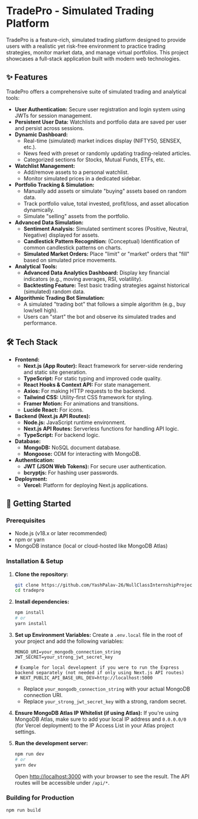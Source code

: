 # TradePro - Simulated Trading Platform

TradePro is a feature-rich, simulated trading platform designed to provide users with a realistic yet risk-free environment to practice trading strategies, monitor market data, and manage virtual portfolios. This project showcases a full-stack application built with modern web technologies.

## ✨ Features

TradePro offers a comprehensive suite of simulated trading and analytical tools:

- **User Authentication:** Secure user registration and login system using JWTs for session management.
- **Persistent User Data:** Watchlists and portfolio data are saved per user and persist across sessions.
- **Dynamic Dashboard:**
  - Real-time (simulated) market indices display (NIFTY50, SENSEX, etc.).
  - News feed with preset or randomly updating trading-related articles.
  - Categorized sections for Stocks, Mutual Funds, ETFs, etc.
- **Watchlist Management:**
  - Add/remove assets to a personal watchlist.
  - Monitor simulated prices in a dedicated sidebar.
- **Portfolio Tracking & Simulation:**
  - Manually add assets or simulate "buying" assets based on random data.
  - Track portfolio value, total invested, profit/loss, and asset allocation dynamically.
  - Simulate "selling" assets from the portfolio.
- **Advanced Data Simulation:**
  - **Sentiment Analysis:** Simulated sentiment scores (Positive, Neutral, Negative) displayed for assets.
  - **Candlestick Pattern Recognition:** (Conceptual) Identification of common candlestick patterns on charts.
  - **Simulated Market Orders:** Place "limit" or "market" orders that "fill" based on simulated price movements.
- **Analytical Tools:**
  - **Advanced Data Analytics Dashboard:** Display key financial indicators (e.g., moving averages, RSI, volatility).
  - **Backtesting Feature:** Test basic trading strategies against historical (simulated) random data.
- **Algorithmic Trading Bot Simulation:**
  - A simulated "trading bot" that follows a simple algorithm (e.g., buy low/sell high).
  - Users can "start" the bot and observe its simulated trades and performance.

## 🛠️ Tech Stack

- **Frontend:**
  - **Next.js (App Router):** React framework for server-side rendering and static site generation.
  - **TypeScript:** For static typing and improved code quality.
  - **React Hooks & Context API:** For state management.
  - **Axios:** For making HTTP requests to the backend.
  - **Tailwind CSS:** Utility-first CSS framework for styling.
  - **Framer Motion:** For animations and transitions.
  - **Lucide React:** For icons.
- **Backend (Next.js API Routes):**
  - **Node.js:** JavaScript runtime environment.
  - **Next.js API Routes:** Serverless functions for handling API logic.
  - **TypeScript:** For backend logic.
- **Database:**
  - **MongoDB:** NoSQL document database.
  - **Mongoose:** ODM for interacting with MongoDB.
- **Authentication:**
  - **JWT (JSON Web Tokens):** For secure user authentication.
  - **bcryptjs:** For hashing user passwords.
- **Deployment:**
  - **Vercel:** Platform for deploying Next.js applications.

## 🚀 Getting Started

### Prerequisites

- Node.js (v18.x or later recommended)
- npm or yarn
- MongoDB instance (local or cloud-hosted like MongoDB Atlas)

### Installation & Setup

1.  **Clone the repository:**

    ```bash
    git clone https://github.com/YashPalav-26/NullClassInternshipProject.git # Replace with your repo URL
    cd tradepro
    ```

2.  **Install dependencies:**

    ```bash
    npm install
    # or
    yarn install
    ```

3.  **Set up Environment Variables:**
    Create a `.env.local` file in the root of your project and add the following variables:

    ```env
    MONGO_URI=your_mongodb_connection_string
    JWT_SECRET=your_strong_jwt_secret_key

    # Example for local development if you were to run the Express backend separately (not needed if only using Next.js API routes)
    # NEXT_PUBLIC_API_BASE_URL_DEV=http://localhost:5000
    ```

    - Replace `your_mongodb_connection_string` with your actual MongoDB connection URI.
    - Replace `your_strong_jwt_secret_key` with a strong, random secret.

4.  **Ensure MongoDB Atlas IP Whitelist (if using Atlas):**
    If you're using MongoDB Atlas, make sure to add your local IP address and `0.0.0.0/0` (for Vercel deployment) to the IP Access List in your Atlas project settings.

5.  **Run the development server:**
    ```bash
    npm run dev
    # or
    yarn dev
    ```
    Open [http://localhost:3000](http://localhost:3000) with your browser to see the result. The API routes will be accessible under `/api/*`.

### Building for Production

```bash
npm run build
```
